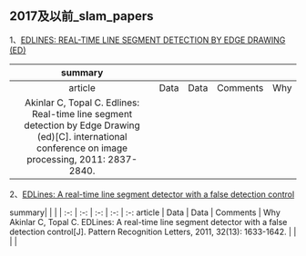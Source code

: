 
## 2017及以前_slam_papers

1、[EDLINES: REAL-TIME LINE SEGMENT DETECTION BY EDGE DRAWING (ED) ](http://c-viz.eskisehir.edu.tr/pdfs/EDLines2011ICIP.pdf)

|                           summary                            |      |      |          |      |
| :----------------------------------------------------------: | :--: | :--: | :------: | :--: |
|                           article                            | Data | Data | Comments | Why  |
| Akinlar C, Topal C. Edlines: Real-time line segment detection by Edge  Drawing (ed)[C]. international conference on image processing, 2011:  2837-2840. |      |      |          |      |



2、[EDLines: A real-time line segment detector with a false detection control](http://c-viz.eskisehir.edu.tr/pdfs/EDLines2011PRL.pdf)

summary| | | |
:-: | :-: | :-: | :-: | :-:
article | Data | Data | Comments | Why 
Akinlar C, Topal C. EDLines: A real-time line segment detector with a  false detection control[J]. Pattern Recognition Letters, 2011, 32(13):  1633-1642. |      |      |          |      
